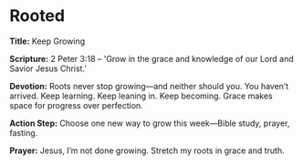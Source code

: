 # Rooted

**Title:** Keep Growing

**Scripture:** 2 Peter 3:18 – 'Grow in the grace and knowledge of our Lord and Savior Jesus Christ.'

**Devotion:**
Roots never stop growing—and neither should you. You haven’t arrived. Keep learning. Keep leaning in. Keep becoming. Grace makes space for progress over perfection.

**Action Step:** Choose one new way to grow this week—Bible study, prayer, fasting.

**Prayer:**
Jesus, I’m not done growing. Stretch my roots in grace and truth.